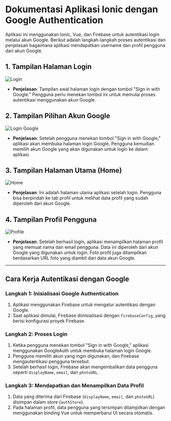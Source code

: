# Dokumentasi Aplikasi Ionic dengan Google Authentication

Aplikasi ini menggunakan Ionic, Vue, dan Firebase untuk autentikasi login melalui akun Google. Berikut adalah langkah-langkah proses autentikasi dan penjelasan bagaimana aplikasi mendapatkan username dan profil pengguna dari akun Google.

## 1. Tampilan Halaman Login

![Login](./login.png)

- **Penjelasan**: Tampilan awal halaman login dengan tombol "Sign in with Google." Pengguna perlu menekan tombol ini untuk memulai proses autentikasi menggunakan akun Google.

## 2. Tampilan Pilihan Akun Google

![Login Google](./logingoogle.png)

- **Penjelasan**: Setelah pengguna menekan tombol "Sign in with Google," aplikasi akan membuka halaman login Google. Pengguna kemudian memilih akun Google yang akan digunakan untuk login ke dalam aplikasi.

## 3. Tampilan Halaman Utama (Home)

![Home](./home.png)

- **Penjelasan**: Ini adalah halaman utama aplikasi setelah login. Pengguna bisa berpindah ke tab profil untuk melihat data profil yang sudah diperoleh dari akun Google.

## 4. Tampilan Profil Pengguna

![Profile](./profile.png)

- **Penjelasan**: Setelah berhasil login, aplikasi menampilkan halaman profil yang memuat nama dan email pengguna. Data ini diperoleh dari akun Google yang digunakan untuk login. Foto profil juga ditampilkan berdasarkan URL foto yang diambil dari data akun Google.

---

## Cara Kerja Autentikasi dengan Google

### Langkah 1: Inisialisasi Google Authentication

1. Aplikasi menggunakan Firebase untuk mengatur autentikasi dengan Google.
2. Saat aplikasi dimulai, Firebase diinisialisasi dengan `firebaseConfig`, yang berisi konfigurasi proyek Firebase.

### Langkah 2: Proses Login

1. Ketika pengguna menekan tombol "Sign in with Google," aplikasi menggunakan GoogleAuth untuk membuka halaman login Google.
2. Pengguna memilih akun yang ingin digunakan, dan Firebase mengautentikasi pengguna tersebut.
3. Setelah berhasil login, Firebase akan mengembalikan data pengguna seperti `displayName`, `email`, dan `photoURL`.

### Langkah 3: Mendapatkan dan Menampilkan Data Profil

1. Data yang diterima dari Firebase (`displayName`, `email`, dan `photoURL`) disimpan dalam store (`authStore`).
2. Pada halaman profil, data pengguna yang tersimpan ditampilkan dengan menggunakan binding Vue untuk memperbarui UI secara otomatis.
